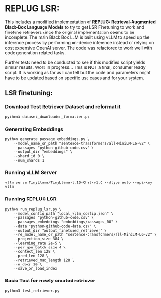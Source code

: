 # REPLUG LSR: 
This includes a modified implementation of **REPLUG: Retrieval-Augmented Black-Box Language Models** to try to get LSR Finetuning to work and finetune retrievers since the original implementation seems to be incomplete. The main Black Box LLM is built using vLLM to speed up the inference process by performing on-device inference instead of relying on cost expensive OpenAI server. The code was refactored to work well with code generation related tasks.

Further tests need to be conducted to see if this modified script yields similar results. Work in progress... This is NOT a final, consumer ready script. It is working as far as I can tell but the code and parameters might have to be updated based on specific use cases and for your system.

## LSR finetuning:

### Download Test Retriever Dataset and reformat it
```
python3 dataset_downloader_formatter.py
```

### Generating Embeddings
```
python generate_passage_embeddings.py \
    --model_name_or_path "sentence-transformers/all-MiniLM-L6-v2" \
    --passages "python-github-code.csv" \
    --output_dir "embeddings" \
    --shard_id 0 \
    --num_shards 1
```

### Running vLLM Server
```
vllm serve TinyLlama/TinyLlama-1.1B-Chat-v1.0 --dtype auto --api-key vllm
```

### Running REPLUG LSR 
```
python run_replug_lsr.py \
    --model_config_path "local_vllm_config.json" \
    --passages "python-github-code.csv" \
    --passages_embeddings "embeddings/passages_00" \
    --data "python-github-code-data.csv" \
    --output_dir "output_finetuned_retriever" \
    --re_model_name_or_path "sentence-transformers/all-MiniLM-L6-v2" \
    --projection_size 384 \
    --learning_rate 2e-5 \
    --per_gpu_batch_size 4 \
    --context_len 128 \
    --pred_len 128 \
    --retrieved_max_length 128 \
    --n_docs 10 \
    --save_or_load_index
```

### Basic Test for newly created retriever

```
python3 test_retriever.py
```



